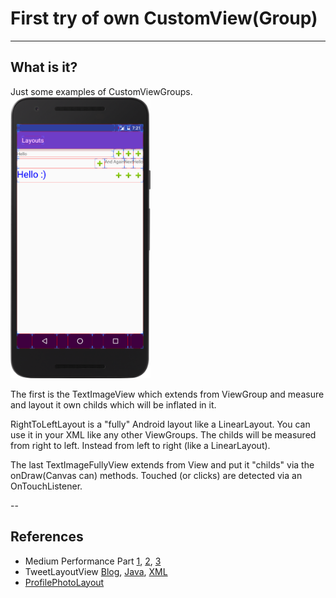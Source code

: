 # First try of own CustomView(Group)

---
## What is it?
Just some examples of CustomViewGroups.
<img src="art/screenshot.png" width=auto height="450"/>

The first is the TextImageView which extends from ViewGroup and measure and layout it own childs which will be inflated in it.

RightToLeftLayout is a "fully" Android layout like a LinearLayout. You can use it in your XML like any other ViewGroups.
The childs will be measured from right to left. Instead from left to right (like a LinearLayout).

The last TextImageFullyView extends from View and put it "childs" via the onDraw(Canvas can) methods.
Touched (or clicks) are detected via an OnTouchListener.

--
## References
* Medium Performance Part [1](https://medium.com/android-news/prefmatters-using-custom-views-in-android-to-improve-performance-part-1-4dc9bdd75396), [2](https://medium.com/android-news/perfmatters-introduction-to-custom-viewgroups-to-improve-performance-part-2-f14fbcd47c), [3](https://medium.com/android-news/perfmatters-building-a-custom-viewgroup-part-3-165dae1bb5ff)
* TweetLayoutView [Blog](http://lucasr.org/2014/05/12/custom-layouts-on-android/), [Java](https://github.com/lucasr/android-layout-samples/blob/master/src/main/java/org/lucasr/layoutsamples/widget/TweetLayoutView.java), [XML](https://github.com/lucasr/android-layout-samples/blob/master/src/main/res/layout/tweet_layout_view.xml)
* [ProfilePhotoLayout](https://sriramramani.wordpress.com/2015/05/06/custom-viewgroups/)